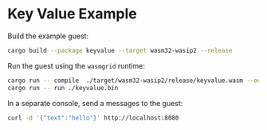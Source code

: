 # Key Value Example

Build the example guest:

```bash
cargo build --package keyvalue --target wasm32-wasip2 --release
```

Run the guest using the `wasmgrid` runtime:

```bash
cargo run -- compile  ./target/wasm32-wasip2/release/keyvalue.wasm --output ./keyvalue.bin
cargo run -- run ./keyvalue.bin
```

In a separate console, send a messages to the guest:

```bash
curl -d '{"text":"hello"}' http://localhost:8080
```
